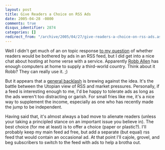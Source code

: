 ```yaml
---
layout: post
title: Give Readers a Choice on RSS Ads
date: 2005-04-28 -0800
comments: true
disqus_identifier: 2874
categories: []
redirect_from: "/archive/2005/04/27/give-readers-a-choice-on-rss-ads.aspx/"
---
```


Well I didn't get much of an on topic response [to my
question](https://haacked.com/archive/2005/04/26/2839.aspx) of whether
readers would be bothered by ads in an RSS feed, but I did get into a
nice chat about hosting at home verse with a service. Apparently [Robb
Allen](http://sharpmarbles.stufftoread.com/) has enough computers at
home to supply a third-world country. Think about it Robb? They can
really use it. ;)

But it appears that a [general
backlash](http://www.reallysimplesyndication.com/2005/04/28#a487) is
brewing against the idea. It's the battle between the Utopian view of
RSS and market pressures. Personally, if a feed is interesting enough to
me, I'd be happy to tolerate ads as long as the ads weren't too
distracting or garish. For small fries like me, it's a nice way to
supplement the income, especially as one who has recently made the jump
to be independent.

Having said that, it's almost always a bad move to alienate readers
(unless your taking a principled stance on an important issue you
believe in). The best choice (for me at least) is to offer a choice
(paper or plastic?). I'll probably keep my main feed ad free, but add a
separate (but equal) rss feed that would contain an occasional ad. At
that point I'll cajole, grovel, and beg subscribers to switch to the
feed with ads to help a brotha out.

